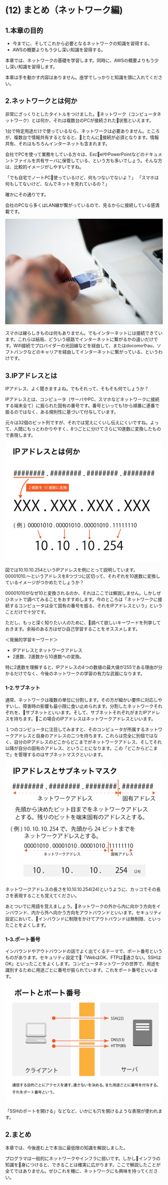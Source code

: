 # (12) まとめ（ネットワーク編)

## 1.本章の目的

- 今までに、そしてこれから必要となるネットワークの知識を習得する。
- AWSの概要よりもう少し深い知識を習得する。

  
本章では、ネットワークの基礎を学習します。同時に、AWSの概要よりもう少し深い知識を習得します。

本章は手を動かす内容はありません。座学でしっかりと知識を頭に入れてください。

## 2.ネットワークとは何か

非常にざっくりとしたタイトルをつけました。ネットワーク（コンピュータネットワーク）とは何か、それは複数台のPCが接続された状態といえます。

1台で特定用途だけで使っているなら、ネットワークは必要ありません。ところが、複数台で情報共有するとなると、とたんに接続が必須となります。情報共有、それはもちろんインターネットも含まれます。

会社でPCを使って業務をしている方々は、ExcelやPowerPointなどのドキュメントファイルを共有サーバに保管している、という方も多いでしょう。そんな方は、比較的イメージがしやすいですね。

「でも自宅でノートPC使っているけど、何もつないでないよ？」
「スマホは何もしてないけど、なんでネットを見れているの？」

確かにその通りです。

会社のPCなら多くはLAN線が繋がっているので、見るからに接続している感満載です。

![図12-01. LAN接続](12-01.png)

スマホは線らしきものは何もありません。でもインターネットには接続できています。これらは結局、どういう経路でインターネットに繋がるかの違いだけです。Wifi接続でプロバイダーの光回線などを経由して、またはdocomoやau、ソフトバンクなどのキャリアを経由してインターネットに繋がっている、というわけです。

## 3.IPアドレスとは

IPアドレス、よく聞きますよね。でもそれって、そもそも何でしょうか？

IPアドレスとは、コンピュータ（サーバやPC、スマホなどネットワークに接続する端末全て）に振られた固有の番号です。番号といっても1から順番に連番で振るのではなく、ある規則性に基づいて付与しています。

元々は32個のビット列ですが、それでは覚えにくいし伝えにくいですね。よって、人間にもっとわかりやすく、8つごとに分けてさらに10進数に変換したもので表現します。

![図12-02. LAN接続](12-02.png)

図では10.10.10.254というIPアドレスを例にとって説明しています。00001010.〜というアドレスを8つづつに区切って、それぞれを10進数に変換しているイメージがつかめたでしょうか？

00001010がなぜ10と変換されるのか、それはここでは解説しません。しかしぜひネットで調べてみることをおすすめします。今のところは「ネットワークに接続するコンピュータは全て固有の番号を振る、それをIPアドレスという」ということだけで十分です。

ただし、もっと深く知りたい人のために、調べて欲しいキーワードを列挙しておきます。余裕のある方はぜひ自己学習することをオススメします。

＜発展的学習キーワード＞  
- IPアドレスとネットワークアドレス
- 2進数、2進数から10進数への変換。

特に2進数を理解すると、IPアドレスの4つの数値の最大値が255である理由が分かるだけでなく、今後のネットワークの学習の有力な武器になります。

### 1-2.サブネット

通常、ネットワークは複数の単位に分割します。その方が細かい要件に対応しやすいし、障害時の影響も最小限に食い止められます。分割したネットワークそれぞれを、サブネットといいます。そして、サブネットそれぞれがまたIPアドレスを持ちます。この場合のIPアドレスはネットワークアドレスといいます。

１つのコンピュータに注目してみますと、そのコンピュータが所属するネットワークアドレスと自身のアドレスの二つを持ちます。これらは完全に別個ではなく、自分のIPアドレスのどこからどこまでがネットワークアドレス、そしてそれ以降が自分の固有のアドレス、ということになります。この「どこからどこまで」を管理するのはサブネットマスクといいます。

![図12-03. サブネット](12-03.png)

ネットワークアドレスの長さを10.10.10.254(24)というように、カッコでその長さを表現することも覚えてください。

あとついでに用語を覚えましょう。ネットワークの外から内に向かう方向をインバウンド、内から外へ向かう方向をアウトバウンドといいます。セキュリティ設定において、インバウンドに制限をかけてアウトバウンドは無制限、といったことをよくします。

### 1-3.ポート番号

インバウンドやアウトバウンドの話でよく出てくるテーマで、ポート番号というものがあります。セキュリティ設定で「WebはOK、FTPは通さない。SSHはOK」といったことをよくします。コンピュータネットワークの世界で、用途を識別するために用途ごとに番号が振られています。これをポート番号といいます。

![図12-04. ポート番号](12-04.png)

「SSHのポートを開ける」などなど、いかにも穴を開けるような表現が使われます。

## 2.まとめ

本章では、今後進む上で本当に最低限の知識を解説しました。

プログラマは一般的にネットワークやインフラに弱いです。しかしインフラの知識を身につけると、できることは確実に広がります。ここで解説したことが全てではありません。ぜひこれを機に、ネットワークにも興味を持ってください。
